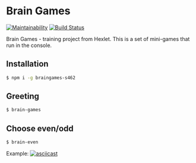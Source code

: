 # Brain Games

[![Maintainability](https://api.codeclimate.com/v1/badges/8fcda763ad8b57059c76/maintainability)](https://codeclimate.com/github/GeorgeGUS/project-lvl1-s462/maintainability)
[![Build Status](https://travis-ci.com/GeorgeGUS/project-lvl1-s462.svg?branch=master)](https://travis-ci.com/GeorgeGUS/project-lvl1-s462)

Brain Games - training project from Hexlet. This is a set of mini-games that run in the console.

## Installation

```sh
$ npm i -g braingames-s462
```

## Greeting

```sh
$ brain-games
```

## Choose even/odd

```sh
$ brain-even
```

Example:
[![asciicast](https://asciinema.org/a/zcAZNWTFM5Iz1YglnztU7UqWW.svg)](https://asciinema.org/a/zcAZNWTFM5Iz1YglnztU7UqWW?t=7)
